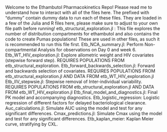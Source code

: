 Welcome to the Ethambutol Pharmacokinetics Repo! Please read me to understand how to interact with all of the files here.
The prefixed with “dummy” contain dummy data to run each of these files. They are loaded in a few of the Julia and R files here, please make sure to adjust to your own file path before running!
etb_structural_exploration.jl : This file explores the number of distribution compartments for ethambutol and also contains the code to create Pumas populations! These are used in other files, as such it is recommended to run this file first.
Etb_NCA_summary.jl: Perform Non-compartmental Analysis for observations on Day 0 and week 6.
Etb_WT_HIV_exploration.jl: Explore allometric weight and HIV covariates (stepwise forward step). REQUIRES POPULATIONS FROM etb_structural_exploration.
Etb_forward_backwards_selection.jl: Forward and backwards selection of covariates.  REQUIRES POPULATIONS FROM etb_structural_exploration.jl AND DATA FROM etb_WT_HIV_exploration.jl
Etb_IIV_stepwsie.jl: Stepwise removal of Inter-individual variability. REQUIRES POPULATIONS FROM etb_structural_exploration.jl AND DATA FROM etb_WT_HIV_exploration.jl
Etb_final_model_and_diagnostics.jl: Final PK model and accompanying diagnostics.
Etb_logistic_regression: Logistic regression of different factors for delayed bacteriological clearance.
Auc_calculations.jl: Simulate AUC using the model and test for any significant differences.
Cmax_predictions.jl: Simulate Cmax using the model and test for any significant differences.
Etb_kaplan_meier: Kaplan Meier curve, stratifying by CXL.
